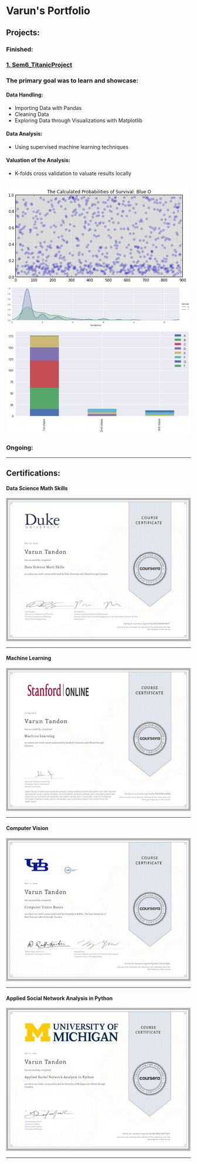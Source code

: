 # Varun's Portfolio

## Projects:

### Finished:
### [1. Sem6_TitanicProject](https://github.com/varuntandon04/Sem6_TitanicProject)

### The primary goal was to learn and showcase:
#### Data Handling:
* Importing Data with Pandas
* Cleaning Data
* Exploring Data through Visualizations with Matplotlib

#### Data Analysis:
* Using supervised machine learning techniques

#### Valuation of the Analysis:
* K-folds cross validation to valuate results locally


![](images/S6%20calc_prob.png) ![](/images/S6%20download%20(1).png) ![](/images/S6%20download.png)
---

### Ongoing:

---



## Certifications:
#### Data Science Math Skills
![](/images/Coursera%20Data%20Science%20Math%20Skills.jpg)

---  

#### Machine Learning
![](/images/Coursera%20Machine%20Learning.jpg)

---  

#### Computer Vision
![](/images/Coursera%20Computer%20Vision.jpg)

---  

#### Applied Social Network Analysis in Python
![](/images/Coursera%20Applied%20Social%20Network%20Analysis%20in%20Python.jpg)

---  

